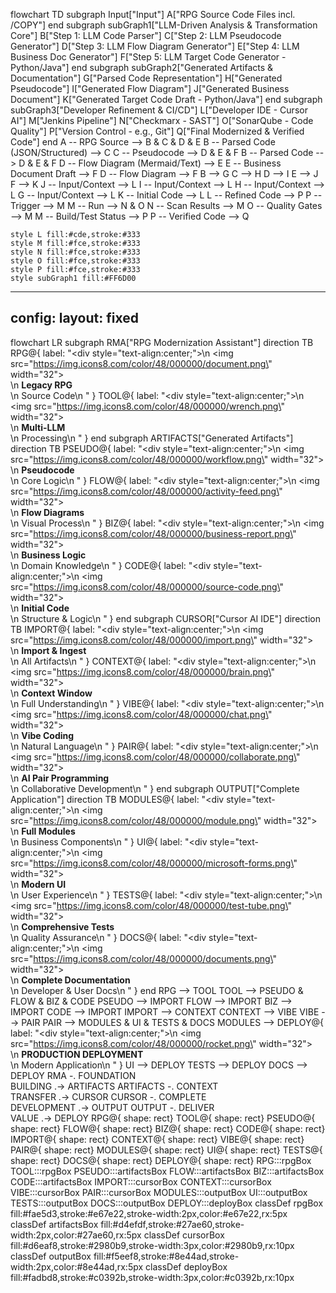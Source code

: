 flowchart TD
 subgraph Input["Input"]
        A["RPG Source Code Files incl. /COPY"]
  end
 subgraph subGraph1["LLM-Driven Analysis & Transformation Core"]
        B["Step 1: LLM Code Parser"]
        C["Step 2: LLM Pseudocode Generator"]
        D["Step 3: LLM Flow Diagram Generator"]
        E["Step 4: LLM Business Doc Generator"]
        F["Step 5: LLM Target Code Generator - Python/Java"]
  end
 subgraph subGraph2["Generated Artifacts & Documentation"]
        G["Parsed Code Representation"]
        H["Generated Pseudocode"]
        I["Generated Flow Diagram"]
        J["Generated Business Document"]
        K["Generated Target Code Draft - Python/Java"]
  end
 subgraph subGraph3["Developer Refinement & CI/CD"]
        L["Developer IDE - Cursor AI"]
        M["Jenkins Pipeline"]
        N["Checkmarx - SAST"]
        O["SonarQube - Code Quality"]
        P["Version Control - e.g., Git"]
        Q["Final Modernized & Verified Code"]
  end
    A -- RPG Source --> B & C & D & E
    B -- Parsed Code (JSON/Structured) --> C
    C -- Pseudocode --> D & E & F
    B -- Parsed Code --> D & E & F
    D -- Flow Diagram (Mermaid/Text) --> E
    E -- Business Document Draft --> F
    D -- Flow Diagram --> F
    B --> G
    C --> H
    D --> I
    E --> J
    F --> K
    J -- Input/Context --> L
    I -- Input/Context --> L
    H -- Input/Context --> L
    G -- Input/Context --> L
    K -- Initial Code --> L
    L -- Refined Code --> P
    P -- Trigger --> M
    M -- Run --> N & O
    N -- Scan Results --> M
    O -- Quality Gates --> M
    M -- Build/Test Status --> P
    P -- Verified Code --> Q

    style L fill:#cde,stroke:#333
    style M fill:#fce,stroke:#333
    style N fill:#fce,stroke:#333
    style O fill:#fce,stroke:#333
    style P fill:#fce,stroke:#333
    style subGraph1 fill:#FF6D00


---
config:
  layout: fixed
---
flowchart LR
 subgraph RMA["RPG Modernization Assistant"]
    direction TB
        RPG@{ label: "<div style=\"text-align:center;\">\n            <img src=\"https://img.icons8.com/color/48/000000/document.png\" width=\"32\"><br>\n            <b>Legacy RPG</b><br>\n            Source Code\n            </div>" }
        TOOL@{ label: "<div style=\"text-align:center;\">\n            <img src=\"https://img.icons8.com/color/48/000000/wrench.png\" width=\"32\"><br>\n            <b>Multi-LLM</b><br>\n            Processing\n            </div>" }
  end
 subgraph ARTIFACTS["Generated Artifacts"]
    direction TB
        PSEUDO@{ label: "<div style=\"text-align:center;\">\n            <img src=\"https://img.icons8.com/color/48/000000/workflow.png\" width=\"32\"><br>\n            <b>Pseudocode</b><br>\n            Core Logic\n            </div>" }
        FLOW@{ label: "<div style=\"text-align:center;\">\n            <img src=\"https://img.icons8.com/color/48/000000/activity-feed.png\" width=\"32\"><br>\n            <b>Flow Diagrams</b><br>\n            Visual Process\n            </div>" }
        BIZ@{ label: "<div style=\"text-align:center;\">\n            <img src=\"https://img.icons8.com/color/48/000000/business-report.png\" width=\"32\"><br>\n            <b>Business Logic</b><br>\n            Domain Knowledge\n            </div>" }
        CODE@{ label: "<div style=\"text-align:center;\">\n            <img src=\"https://img.icons8.com/color/48/000000/source-code.png\" width=\"32\"><br>\n            <b>Initial Code</b><br>\n            Structure &amp; Logic\n            </div>" }
  end
 subgraph CURSOR["Cursor AI IDE"]
    direction TB
        IMPORT@{ label: "<div style=\"text-align:center;\">\n            <img src=\"https://img.icons8.com/color/48/000000/import.png\" width=\"32\"><br>\n            <b>Import &amp; Ingest</b><br>\n            All Artifacts\n            </div>" }
        CONTEXT@{ label: "<div style=\"text-align:center;\">\n            <img src=\"https://img.icons8.com/color/48/000000/brain.png\" width=\"32\"><br>\n            <b>Context Window</b><br>\n            Full Understanding\n            </div>" }
        VIBE@{ label: "<div style=\"text-align:center;\">\n            <img src=\"https://img.icons8.com/color/48/000000/chat.png\" width=\"32\"><br>\n            <b>Vibe Coding</b><br>\n            Natural Language\n            </div>" }
        PAIR@{ label: "<div style=\"text-align:center;\">\n            <img src=\"https://img.icons8.com/color/48/000000/collaborate.png\" width=\"32\"><br>\n            <b>AI Pair Programming</b><br>\n            Collaborative Development\n            </div>" }
  end
 subgraph OUTPUT["Complete Application"]
    direction TB
        MODULES@{ label: "<div style=\"text-align:center;\">\n            <img src=\"https://img.icons8.com/color/48/000000/module.png\" width=\"32\"><br>\n            <b>Full Modules</b><br>\n            Business Components\n            </div>" }
        UI@{ label: "<div style=\"text-align:center;\">\n            <img src=\"https://img.icons8.com/color/48/000000/microsoft-forms.png\" width=\"32\"><br>\n            <b>Modern UI</b><br>\n            User Experience\n            </div>" }
        TESTS@{ label: "<div style=\"text-align:center;\">\n            <img src=\"https://img.icons8.com/color/48/000000/test-tube.png\" width=\"32\"><br>\n            <b>Comprehensive Tests</b><br>\n            Quality Assurance\n            </div>" }
        DOCS@{ label: "<div style=\"text-align:center;\">\n            <img src=\"https://img.icons8.com/color/48/000000/documents.png\" width=\"32\"><br>\n            <b>Complete Documentation</b><br>\n            Developer &amp; User Docs\n            </div>" }
  end
    RPG --> TOOL
    TOOL --> PSEUDO & FLOW & BIZ & CODE
    PSEUDO --> IMPORT
    FLOW --> IMPORT
    BIZ --> IMPORT
    CODE --> IMPORT
    IMPORT --> CONTEXT
    CONTEXT --> VIBE
    VIBE --> PAIR
    PAIR --> MODULES & UI & TESTS & DOCS
    MODULES --> DEPLOY@{ label: "<div style=\"text-align:center;\">\n        <img src=\"https://img.icons8.com/color/48/000000/rocket.png\" width=\"32\"><br>\n        <b>PRODUCTION DEPLOYMENT</b><br>\n        Modern Application\n        </div>" }
    UI --> DEPLOY
    TESTS --> DEPLOY
    DOCS --> DEPLOY
    RMA -. FOUNDATION<br>BUILDING .-> ARTIFACTS
    ARTIFACTS -. CONTEXT<br>TRANSFER .-> CURSOR
    CURSOR -. COMPLETE<br>DEVELOPMENT .-> OUTPUT
    OUTPUT -. DELIVER<br>VALUE .-> DEPLOY
    RPG@{ shape: rect}
    TOOL@{ shape: rect}
    PSEUDO@{ shape: rect}
    FLOW@{ shape: rect}
    BIZ@{ shape: rect}
    CODE@{ shape: rect}
    IMPORT@{ shape: rect}
    CONTEXT@{ shape: rect}
    VIBE@{ shape: rect}
    PAIR@{ shape: rect}
    MODULES@{ shape: rect}
    UI@{ shape: rect}
    TESTS@{ shape: rect}
    DOCS@{ shape: rect}
    DEPLOY@{ shape: rect}
     RPG:::rpgBox
     TOOL:::rpgBox
     PSEUDO:::artifactsBox
     FLOW:::artifactsBox
     BIZ:::artifactsBox
     CODE:::artifactsBox
     IMPORT:::cursorBox
     CONTEXT:::cursorBox
     VIBE:::cursorBox
     PAIR:::cursorBox
     MODULES:::outputBox
     UI:::outputBox
     TESTS:::outputBox
     DOCS:::outputBox
     DEPLOY:::deployBox
    classDef rpgBox fill:#fae5d3,stroke:#e67e22,stroke-width:2px,color:#e67e22,rx:5px
    classDef artifactsBox fill:#d4efdf,stroke:#27ae60,stroke-width:2px,color:#27ae60,rx:5px
    classDef cursorBox fill:#d6eaf8,stroke:#2980b9,stroke-width:3px,color:#2980b9,rx:10px
    classDef outputBox fill:#f5eef8,stroke:#8e44ad,stroke-width:2px,color:#8e44ad,rx:5px
    classDef deployBox fill:#fadbd8,stroke:#c0392b,stroke-width:3px,color:#c0392b,rx:10px

